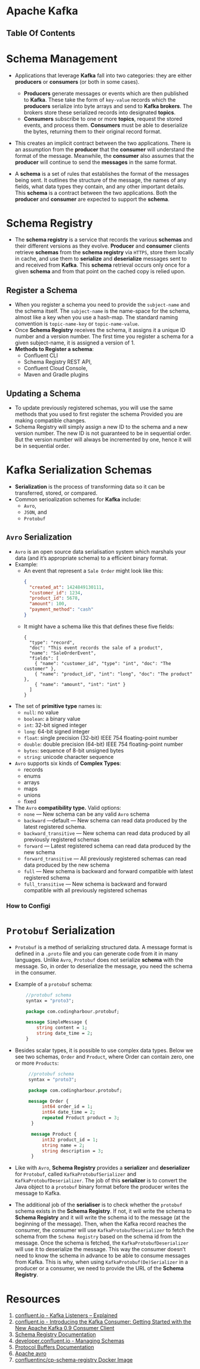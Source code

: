 # Apache Kafka

## Table Of Contents

# Schema Management

- Applications that leverage **Kafka** fall into two categories: they are either **producers** or **consumers** (or both in some cases).

  - **Producers** generate messages or events which are then published to **Kafka**. These take the form of `key-value` records which the **producers** serialize into byte arrays and send to **Kafka brokers**. The brokers store these serialized records into designated **topics**.
  - **Consumers** subscribe to one or more **topics**, request the stored events, and process them. **Consumers** must be able to deserialize the bytes, returning them to their original record format.

- This creates an implicit contract between the two applications. There is an assumption from the **producer** that the **consumer** will understand the format of the message. Meanwhile, the **consumer** also assumes that the **producer** will continue to send the **messages** in the same format.

- A **schema** is a set of rules that establishes the format of the messages being sent. It outlines the structure of the message, the names of any fields, what data types they contain, and any other important details. This **schema** is a contract between the two applications. Both the **producer** and **consumer** are expected to support the **schema**.

# Schema Registry

- The **schema registry** is a service that records the various **schemas** and their different versions as they evolve. **Producer** and **consumer** clients retrieve **schemas** from the **schema registry** via `HTTPS`, store them locally in cache, and use them to **serialize** and **deserialize** messages sent to and received from **Kafka**. This **schema** retrieval occurs only once for a given **schema** and from that point on the cached copy is relied upon.

## Register a Schema

- When you register a schema you need to provide the `subject-name` and the schema itself. The `subject-name` is the name-space for the schema, almost like a key when you use a hash-map. The standard naming convention is `topic-name-key` or `topic-name-value`.
- Once **Schema Registry** receives the schema, it assigns it a unique ID number and a version number. The first time you register a schema for a given subject-name, it is assigned a version of 1.
- **Methods to Register a schema**:
  - Confluent CLI
  - Schema Registry REST API,
  - Confluent Cloud Console,
  - Maven and Gradle plugins

## Updating a Schema

- To update previously registered schemas, you will use the same methods that you used to first register the schema Provided you are making compatible changes.
- Schema Registry will simply assign a new ID to the schema and a new version number. The new ID is not guaranteed to be in sequential order. But the version number will always be incremented by one, hence it will be in sequential order.

# Kafka Serialization Schemas

- **Serialization** is the process of transforming data so it can be transferred, stored, or compared.
- Common serioalization schemes for **Kafka** include:
  - `Avro`,
  - `JSON`, and
  - `Protobuf`

## `Avro` Serialization

- `Avro` is an open source data serialisation system which marshals your data (and it’s appropriate schema) to a efficient binary format.
- Example:
  - An event that represent a `Sale Order` might look like this:
    ```json
    {
      "created_at": 1424849130111,
      "customer_id": 1234,
      "product_id": 5678,
      "amount": 100,
      "payment_method": "cash"
    }
    ```
  - It might have a schema like this that defines these five fields:
    ```avsc
    {
      "type": "record",
      "doc": "This event records the sale of a product",
      "name": "SaleOrderEvent",
      "fields": [
        { "name": "customer_id", "type": "int", "doc": "The customer" },
        { "name": "product_id", "int": "long", "doc": "The product" },
        { "name": "amount", "int": "int" }
      ]
    }
    ```
- The set of **primitive type** names is:
  - `null`: no value
  - `boolean`: a binary value
  - `int`: 32-bit signed integer
  - `long`: 64-bit signed integer
  - `float`: single precision (32-bit) IEEE 754 floating-point number
  - `double`: double precision (64-bit) IEEE 754 floating-point number
  - `bytes`: sequence of 8-bit unsigned bytes
  - `string`: unicode character sequence
- `Avro` supports six kinds of **Complex Types**:
  - records
  - enums
  - arrays
  - maps
  - unions
  - fixed
- The `Avro` **compatibility type.** Valid options:
  - `none` — New schema can be any valid `Avro` schema
  - `backward` —default — New schema can read data produced by the latest registered schema.
  - `backward_transitive` — New schema can read data produced by all previously registered schemas
  - `forward` — Latest registered schema can read data produced by the new schema
  - `forward_transitive` — All previously registered schemas can read data produced by the new schema
  - `full` — New schema is backward and forward compatible with latest registered schema
  - `full_transitive` — New schema is backward and forward compatible with all previously registered schemas

### How to Configi

# `Protobuf` Serialization

- `Protobuf` is a method of serializing structured data. A message format is defined in a `.proto` file and you can generate code from it in many languages. Unlike `Avro`, `Protobuf` does not serialize **schema** with the message. So, in order to deserialize the message, you need the schema in the consumer.
- Example of a `protobuf` schema:

  ```proto
      //protobuf schema
      syntax = "proto3";

      package com.codingharbour.protobuf;

      message SimpleMessage {
          string content = 1;
          string date_time = 2;
      }
  ```

- Besides scalar types, it is possible to use complex data types. Below we see two schemas, `Order` and `Product`, where Order can contain zero, one or more `Products`:

  ```proto
       //protobuf schema
       syntax = "proto3";

       package com.codingharbour.protobuf;

       message Order {
            int64 order_id = 1;
            int64 date_time = 2;
            repeated Product product = 3;
        }

        message Product {
            int32 product_id = 1;
            string name = 2;
            string description = 3;
        }
  ```

- Like with `Avro`, **Schema Registry** provides a **serializer** and **deserializer** for `Protobuf`, called `KafkaProtobufSerializer` and `KafkaProtobufDeserializer`. The job of this **serializer** is to convert the Java object to a `protobuf` binary format before the producer writes the message to Kafka.
- The additional job of the **serialiser** is to check whether the `protobuf` schema exists in the **Schema Registry**. If not, it will write the schema to **Schema Registry** and it will write the schema id to the message (at the beginning of the message). Then, when the Kafka record reaches the consumer, the consumer will use `KafkaProtobufDeserializer` to fetch the schema from the `Schema Registry` based on the schema id from the message. Once the schema is fetched, the `KafkaProtobufDeserializer` will use it to deserialize the message. This way the consumer doesn’t need to know the schema in advance to be able to consume messages from Kafka. This is why, when using `KafkaProtobuf(De)Serializer` in a producer or a consumer, we need to provide the URL of the **Schema Registry**.

# Resources


1. [confluent.io - Kafka Listeners – Explained](https://www.confluent.io/blog/kafka-listeners-explained/)
2. [confluent.io - Introducing the Kafka Consumer: Getting Started with the New Apache Kafka 0.9 Consumer Client](https://www.confluent.io/blog/tutorial-getting-started-with-the-new-apache-kafka-0-9-consumer-client/)
3. [Schema Registry Documentation](https://docs.confluent.io/platform/current/schema-registry/index.html)
4. [developer.confluent.io - Managing Schemas](https://developer.confluent.io/courses/schema-registry/manage-schemas/#:~:text=When%20you%20register%20a%20schema,or%20topic%2Dname%2Dvalue.)
5. [Protocol Buffers Documentation](https://protobuf.dev/overview/#scalar)
6. [Apache avro](https://avro.apache.org/)
7. [confluentinc/cp-schema-registry Docker Image](https://hub.docker.com/r/confluentinc/cp-schema-registry)
